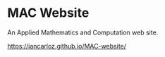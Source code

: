 # MAC Website
An Applied Mathematics and Computation web site.

https://iancarloz.github.io/MAC-website/
